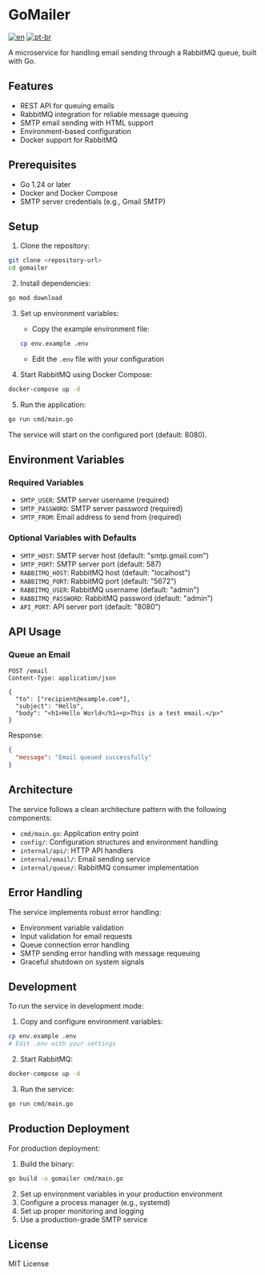 # GoMailer

[![en](https://img.shields.io/badge/lang-en-red.svg)](./README.md)
[![pt-br](https://img.shields.io/badge/lang-pt--br-green.svg)](./README.pt-br.md)

A microservice for handling email sending through a RabbitMQ queue, built with Go.

## Features

- REST API for queuing emails
- RabbitMQ integration for reliable message queuing
- SMTP email sending with HTML support
- Environment-based configuration
- Docker support for RabbitMQ

## Prerequisites

- Go 1.24 or later
- Docker and Docker Compose
- SMTP server credentials (e.g., Gmail SMTP)

## Setup

1. Clone the repository:

```bash
git clone <repository-url>
cd gomailer
```

2. Install dependencies:

```bash
go mod download
```

3. Set up environment variables:

   - Copy the example environment file:

   ```bash
   cp env.example .env
   ```

   - Edit the `.env` file with your configuration

4. Start RabbitMQ using Docker Compose:

```bash
docker-compose up -d
```

5. Run the application:

```bash
go run cmd/main.go
```

The service will start on the configured port (default: 8080).

## Environment Variables

### Required Variables

- `SMTP_USER`: SMTP server username (required)
- `SMTP_PASSWORD`: SMTP server password (required)
- `SMTP_FROM`: Email address to send from (required)

### Optional Variables with Defaults

- `SMTP_HOST`: SMTP server host (default: "smtp.gmail.com")
- `SMTP_PORT`: SMTP server port (default: 587)
- `RABBITMQ_HOST`: RabbitMQ host (default: "localhost")
- `RABBITMQ_PORT`: RabbitMQ port (default: "5672")
- `RABBITMQ_USER`: RabbitMQ username (default: "admin")
- `RABBITMQ_PASSWORD`: RabbitMQ password (default: "admin")
- `API_PORT`: API server port (default: "8080")

## API Usage

### Queue an Email

```http
POST /email
Content-Type: application/json

{
  "to": ["recipient@example.com"],
  "subject": "Hello",
  "body": "<h1>Hello World</h1><p>This is a test email.</p>"
}
```

Response:

```json
{
  "message": "Email queued successfully"
}
```

## Architecture

The service follows a clean architecture pattern with the following components:

- `cmd/main.go`: Application entry point
- `config/`: Configuration structures and environment handling
- `internal/api/`: HTTP API handlers
- `internal/email/`: Email sending service
- `internal/queue/`: RabbitMQ consumer implementation

## Error Handling

The service implements robust error handling:

- Environment variable validation
- Input validation for email requests
- Queue connection error handling
- SMTP sending error handling with message requeuing
- Graceful shutdown on system signals

## Development

To run the service in development mode:

1. Copy and configure environment variables:

```bash
cp env.example .env
# Edit .env with your settings
```

2. Start RabbitMQ:

```bash
docker-compose up -d
```

3. Run the service:

```bash
go run cmd/main.go
```

## Production Deployment

For production deployment:

1. Build the binary:

```bash
go build -o gomailer cmd/main.go
```

2. Set up environment variables in your production environment
3. Configure a process manager (e.g., systemd)
4. Set up proper monitoring and logging
5. Use a production-grade SMTP service

## License

MIT License
